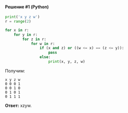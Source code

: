 #### Решение #1 (Python)
```python
print('x y z w')
r = range(2)

for x in r:
	for y in r:
		for z in r:
			for w in r:
				if (x and z) or ((w <= x) == (z <= y)):
					pass
				else:
					print(x, y, z, w)
```
Получим:
```
x y z w
0 0 0 1
0 0 1 0
0 1 0 1
0 1 1 1
```

**Ответ:** xzyw.

